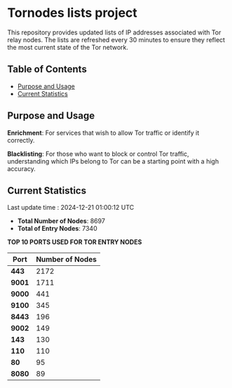 # Tornodes lists project

This repository provides updated lists of IP addresses associated with Tor relay nodes. The lists are refreshed every 30 minutes to ensure they reflect the most current state of the Tor network.

## Table of Contents

- [Purpose and Usage](#purpose-and-usage)
- [Current Statistics](#current-statistics)


## Purpose and Usage

**Enrichment**: For services that wish to allow Tor traffic or identify it correctly.

**Blacklisting**: For those who want to block or control Tor traffic, understanding which IPs belong to Tor can be a starting point with a high accuracy.

## Current Statistics

Last update time : 2024-12-21 01:00:12 UTC

- **Total Number of Nodes**: 8697
- **Total of Entry Nodes**: 7340

**TOP 10 PORTS USED FOR TOR ENTRY NODES**

| **Port** | **Number of Nodes** |
|------|-----------------|
| **443**   | 2172  |
| **9001**   | 1711  |
| **9000**   | 441  |
| **9100**   | 345  |
| **8443**   | 196  |
| **9002**   | 149  |
| **143**   | 130  |
| **110**   | 110  |
| **80**   | 95  |
| **8080**   | 89  |


